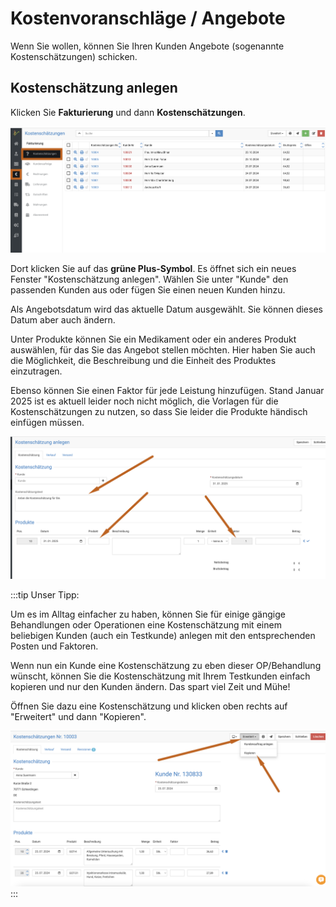 # Kostenvoranschläge / Angebote

Wenn Sie wollen, können Sie Ihren Kunden Angebote  (sogenannte Kostenschätzungen) schicken.  


## Kostenschätzung anlegen  

Klicken Sie **Fakturierung** und dann **Kostenschätzungen**.  
  
![](../../static/img/Rechnungen/kostensch1.png)

Dort klicken Sie auf das **grüne Plus-Symbol**. Es öffnet sich ein neues Fenster "Kostenschätzung anlegen". Wählen Sie unter
"Kunde" den passenden Kunden aus oder fügen Sie einen neuen Kunden hinzu.  

Als Angebotsdatum wird das aktuelle Datum ausgewählt. Sie können dieses Datum aber auch ändern.
 

Unter Produkte können Sie ein Medikament oder ein anderes Produkt auswählen, 
für das Sie das Angebot stellen möchten. Hier haben Sie auch die Möglichkeit, die Beschreibung und 
die Einheit des Produktes einzutragen.  

Ebenso können Sie einen Faktor für jede Leistung hinzufügen. Stand Januar 2025 ist es aktuell leider noch nicht möglich, die
Vorlagen für die Kostenschätzungen zu nutzen, so dass Sie leider die Produkte händisch einfügen müssen.

![](../../static/img/Rechnungen/kostensch2.png)   


:::tip Unser Tipp:  

Um es im Alltag einfacher zu haben, können Sie für einige gängige Behandlungen oder Operationen eine Kostenschätzung mit einem 
beliebigen Kunden (auch ein Testkunde) anlegen mit den entsprechenden Posten und Faktoren.  

Wenn nun ein Kunde eine Kostenschätzung zu eben dieser OP/Behandlung wünscht, können Sie die Kostenschätzung mit Ihrem Testkunden 
einfach kopieren und nur den Kunden ändern. Das spart viel Zeit und Mühe!    

Öffnen Sie dazu eine Kostenschätzung und klicken oben rechts auf "Erweitert" und dann "Kopieren".  

![](../../static/img/Rechnungen/kostensch3.png)
:::   
